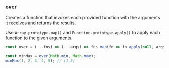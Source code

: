 ### over

Creates a function that invokes each provided function with the arguments it receives and returns the results.

Use `Array.prototype.map()` and `Function.prototype.apply()` to apply each function to the given arguments.

```js
const over = (...fns) => (...args) => fns.map(fn => fn.apply(null, args));
```

```js
const minMax = over(Math.min, Math.max);
minMax(1, 2, 3, 4, 5); // [1,5]
```
